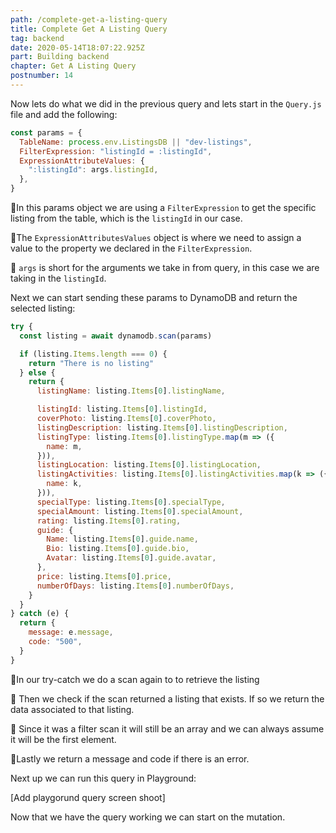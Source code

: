 ```yaml
---
path: /complete-get-a-listing-query
title: Complete Get A Listing Query
tag: backend
date: 2020-05-14T18:07:22.925Z
part: Building backend
chapter: Get A Listing Query
postnumber: 14
---
```


Now lets do what we did in the previous query and lets start in the `Query.js` file and add the following:

```javascript
const params = {
  TableName: process.env.ListingsDB || "dev-listings",
  FilterExpression: "listingId = :listingId",
  ExpressionAttributeValues: {
    ":listingId": args.listingId,
  },
}
```

🍕In this params object we are using a `FilterExpression` to get the specific listing from the table, which is the `listingId` in our case.

🍕The `ExpressionAttributesValues` object is where we need to assign a value to the property we declared in the `FilterExpression`.

🍕 `args` is short for the arguments we take in from query, in this case we are taking in the `listingId`.

Next we can start sending these params to DynamoDB and return the selected listing:

```javascript
try {
  const listing = await dynamodb.scan(params)

  if (listing.Items.length === 0) {
    return "There is no listing"
  } else {
    return {
      listingName: listing.Items[0].listingName,

      listingId: listing.Items[0].listingId,
      coverPhoto: listing.Items[0].coverPhoto,
      listingDescription: listing.Items[0].listingDescription,
      listingType: listing.Items[0].listingType.map(m => ({
        name: m,
      })),
      listingLocation: listing.Items[0].listingLocation,
      listingActivities: listing.Items[0].listingActivities.map(k => ({
        name: k,
      })),
      specialType: listing.Items[0].specialType,
      specialAmount: listing.Items[0].specialAmount,
      rating: listing.Items[0].rating,
      guide: {
        Name: listing.Items[0].guide.name,
        Bio: listing.Items[0].guide.bio,
        Avatar: listing.Items[0].guide.avatar,
      },
      price: listing.Items[0].price,
      numberOfDays: listing.Items[0].numberOfDays,
    }
  }
} catch (e) {
  return {
    message: e.message,
    code: "500",
  }
}
```

🍕In our try-catch we do a scan again to to retrieve the listing

🍕 Then we check if the scan returned a listing that exists. If so we return the data associated to that listing.

🍕 Since it was a filter scan it will still be an array and we can always assume it will be the first element.

🍕Lastly we return a message and code if there is an error.

Next up we can run this query in Playground:

\[Add playgorund query screen shoot]

Now that we have the query working we can start on the mutation.
